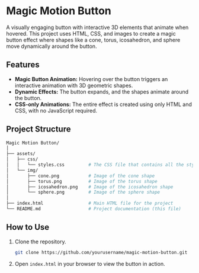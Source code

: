 # Magic Motion Button

A visually engaging button with interactive 3D elements that animate when hovered. This project uses HTML, CSS, and images to create a magic button effect where shapes like a cone, torus, icosahedron, and sphere move dynamically around the button.

## Features

- **Magic Button Animation:** Hovering over the button triggers an interactive animation with 3D geometric shapes.
- **Dynamic Effects:** The button expands, and the shapes animate around the button.
- **CSS-only Animations:** The entire effect is created using only HTML and CSS, with no JavaScript required.

## Project Structure

```bash
Magic Motion Button/
│
├── assets/
│   ├── css/
│   │   └── styles.css         # The CSS file that contains all the styles for the button
│   └── img/
│       ├── cone.png           # Image of the cone shape
│       ├── torus.png          # Image of the torus shape
│       ├── icosahedron.png    # Image of the icosahedron shape
│       └── sphere.png         # Image of the sphere shape
│
├── index.html                 # Main HTML file for the project
└── README.md                  # Project documentation (this file)
```

## How to Use

1. Clone the repository.
   ```bash
   git clone https://github.com/yourusername/magic-motion-button.git
   ```
2. Open `index.html` in your browser to view the button in action.
